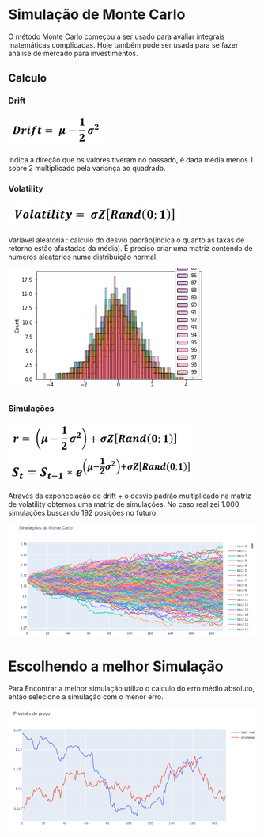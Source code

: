 # Simulação de Monte Carlo

O método Monte Carlo começou a ser usado para avaliar integrais matemáticas complicadas. 
Hoje também pode ser usada para se fazer análise de mercado para investimentos.


## Calculo

### Drift
  ![image](img/drif.png)
 
   Indica a direção que os valores tiveram no passado, é dada média menos 1 sobre 2 multiplicado pela variança ao quadrado.
  

### Volatility
  ![image](img/volalitily.png)

   Variavel aleatoria : 
   calculo do desvio padrão(indica o quanto as taxas de retorno estão afastadas da média).
   É preciso criar uma matriz contendo de numeros aleatorios nume distribuição normal.
  
  ![image](img/dist.png)

### Simulações
![image](img/simulacao.png)

   Através da exponeciação de drift + o desvio padrão multiplicado na matriz de volatility obtemos uma matriz de simulações.
   No caso realizei 1.000 simulações buscando 192 posições no futuro:

![image](img/simulacoes.png)


# Escolhendo a melhor Simulação

   Para Encontrar a melhor simulação utilizo o calculo do erro médio absoluto, então seleciono a simulação com o menor erro.

![image](img/melhor_simulacao.png)
  
